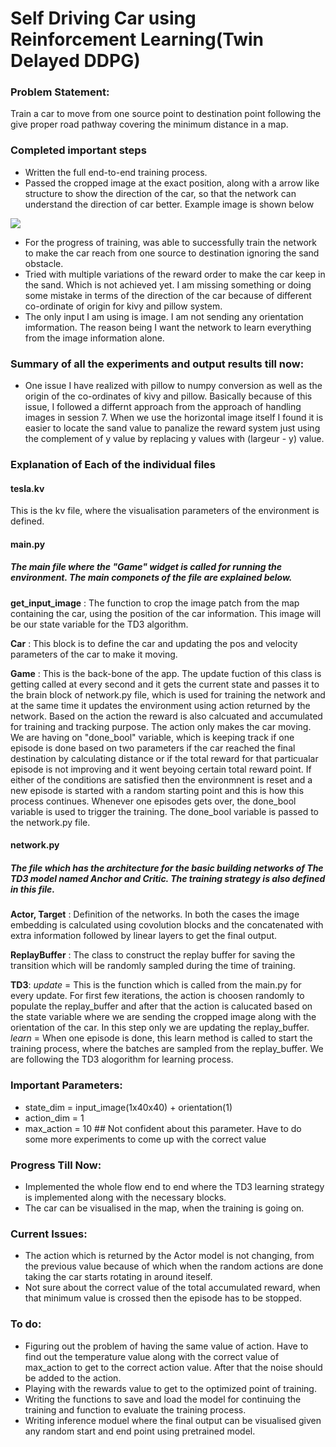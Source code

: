 # Self Driving Car using Reinforcement Learning(Twin Delayed DDPG)

### Problem Statement:
Train a car to move from one source point to destination point following the give proper road pathway covering the minimum distance in a map.
### Completed important steps
* Written the full end-to-end training process.
* Passed the cropped image at the exact position, along with a arrow like structure to show the direction of the car, so that the network can understand the direction of car better. Example image is shown below
<img src="https://i.imgur.com/H3ylehR.png">

* For the progress of training, was able to successfully train the network to make the car reach from one source to destination ignoring the sand obstacle.
* Tried with multiple variations of the reward order to make the car keep in the sand. Which is not achieved yet. I am missing something or doing some mistake in terms of the direction of the car because of different co-ordinate of origin for kivy and pillow system.
* The only input I am using is image. I am not sending any orientation imformation. The reason being I want the network to learn everything from the image information alone.


### Summary of all the experiments and output results till now:
* One issue I have realized with pillow to numpy conversion as well as the origin of the co-ordinates of kivy and pillow. Basically because of this issue, I followed a differnt approach from the approach of handling images in session 7. When we use the horizontal image itself I found it is easier to locate the sand value to panalize the reward system just using the complement of y value by replacing y values with (largeur - y) value.

### Explanation of Each of the individual files
#### tesla.kv
This is the kv file, where the visualisation parameters of the environment is defined.

#### main.py
##### The main file where the "Game" widget is called for running the environment. The main componets of the file are explained below.

**get_input_image** : The function to crop the image patch from the map containing the car, using the position of the car information. This image will be our state variable for the TD3 algorithm.

**Car** : This block is to define the car and updating the pos and velocity parameters of the car to make it moving.

**Game** : This is the back-bone of the app. The update fuction of this class is getting called at every second and it gets the current state and passes it to the brain block of network.py file, which is used for training the network and at the same time it updates the environment using action returned by the network. Based on the action the reward is also calcuated and accumulated for training and tracking purpose. The action only makes the car moving.
We are having on "done_bool" variable, which is keeping track if one episode is done based on two parameters if the car reached the final destination by calculating distance or if the total reward for that particualar episode is not improving and it went beyoing certain total reward point. If either of the conditions are satisfied then the environmnent is reset and a new episode is started with a random starting point and this is how this process continues. Whenever one episodes gets over, the done_bool variable is used to trigger the training. The done_bool variable is passed to the network.py file.

#### network.py
##### The file which has the architecture for the basic building networks of The TD3 model named Anchor and Critic. The training strategy is also defined in this file.

**Actor, Target** : Definition of the networks. In both the cases the image embedding is calculated using covolution blocks and the concatenated with extra information followed by linear layers to get the final output. 

**ReplayBuffer** : The class to construct the replay buffer for saving the transition which will be randomly sampled during the time of training.

**TD3**:
*update* = This is the function which is called from the main.py for every update. For first few iterations, the action is choosen randomly to populate the replay_buffer and after that the action is calucated based on the state variable where we are sending the cropped image along with the orientation of the car. In this step only we are updating the replay_buffer.
*learn* = When one episode is done, this learn method is called to start the training process, where the batches are sampled from the replay_buffer. We are following the TD3 alogorithm for learning process.

### Important Parameters:
* state_dim = input_image(1x40x40) + orientation(1)
* action_dim = 1
* max_action = 10 ## Not confident about this parameter. Have to do some more experiments to come up with the correct value

### Progress Till Now:
* Implemented the whole flow end to end where the TD3 learning strategy is implemented along with the necessary blocks.
* The car can be visualised in the map, when the training is going on.

### Current Issues:
* The action which is returned by the Actor model is not changing, from the previous value because of which when the random actions are done taking the car starts rotating in around iteself.
* Not sure about the correct value of the total accumulated reward, when that minimum value is crossed then the episode has to be stopped.

### To do:
* Figuring out the problem of having the same value of action. Have to find out the temperature value along with the correct value of max_action to get to the correct action value. After that the noise should be added to the action.
* Playing with the rewards value to get to the optimized point of training.
* Writing the functions to save and load the model for continuing the training and function to evaluate the training process.
* Writing inference moduel where the final output can be visualised given any random start and end point using pretrained model.
